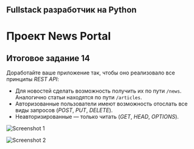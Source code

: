 ## Fullstack разработчик на Python

# Проект News Portal

## Итоговое задание 14
Доработайте ваше приложение так, чтобы оно реализовало все принципы *REST API*:

  - Для новостей сделать возможность получить их по пути `/news`.
  Аналогично статьи находятся по пути `/articles`.
  - Авторизованные пользователи имеют возможность отослать все виды запросов (*POST*, *PUT*, *DELETE*).
  - Неавторизированные — только читать (*GET*, *HEAD*, *OPTIONS*). 

![Screenshot 1](./D15_1.png)

![Screenshot 2](./D15_2.png)

